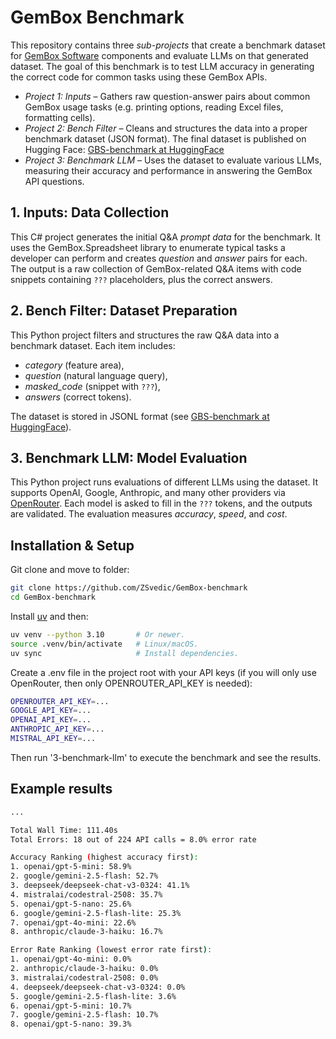 # GemBox Benchmark

This repository contains three *sub-projects* that create a benchmark dataset for [GemBox Software](https://www.gemboxsoftware.com/) components and evaluate LLMs on that generated dataset. The goal of this benchmark is to test LLM accuracy in generating the correct code for common tasks using these GemBox APIs.

- *Project 1: Inputs* – Gathers raw question-answer pairs about common GemBox usage tasks (e.g. printing options, reading Excel files, formatting cells).
- *Project 2: Bench Filter* – Cleans and structures the data into a proper benchmark dataset (JSON format). The final dataset is published on Hugging Face: [GBS-benchmark at HuggingFace](https://huggingface.co/datasets/ZSvedic/GBS-benchmark)
- *Project 3: Benchmark LLM* – Uses the dataset to evaluate various LLMs, measuring their accuracy and performance in answering the GemBox API questions.

## 1. Inputs: Data Collection

This C# project generates the initial Q&A *prompt data* for the benchmark. It uses the GemBox.Spreadsheet library to enumerate typical tasks a developer can perform and creates *question* and *answer* pairs for each. The output is a raw collection of GemBox-related Q&A items with code snippets containing `???` placeholders, plus the correct answers.

## 2. Bench Filter: Dataset Preparation

This Python project filters and structures the raw Q&A data into a benchmark dataset. Each item includes:  
- *category* (feature area),  
- *question* (natural language query),  
- *masked_code* (snippet with `???`),  
- *answers* (correct tokens).  

The dataset is stored in JSONL format (see [GBS-benchmark at HuggingFace](https://huggingface.co/datasets/ZSvedic/GBS-benchmark)).

## 3. Benchmark LLM: Model Evaluation

This Python project runs evaluations of different LLMs using the dataset. It supports OpenAI, Google, Anthropic, and many other providers via [OpenRouter](https://openrouter.ai/). Each model is asked to fill in the `???` tokens, and the outputs are validated. The evaluation measures *accuracy*, *speed*, and *cost*.

## Installation & Setup

Git clone and move to folder:
```bash
git clone https://github.com/ZSvedic/GemBox-benchmark
cd GemBox-benchmark
```

Install [uv](https://github.com/astral-sh/uv) and then:

```bash
uv venv --python 3.10       # Or newer.
source .venv/bin/activate   # Linux/macOS.
uv sync                     # Install dependencies.
```

Create a .env file in the project root with your API keys (if you will only use OpenRouter, then only OPENROUTER_API_KEY is needed):
```bash
OPENROUTER_API_KEY=...
GOOGLE_API_KEY=...
OPENAI_API_KEY=...
ANTHROPIC_API_KEY=...
MISTRAL_API_KEY=...
```

Then run '3-benchmark-llm' to execute the benchmark and see the results.

## Example results

```bash
...

Total Wall Time: 111.40s
Total Errors: 18 out of 224 API calls = 8.0% error rate

Accuracy Ranking (highest accuracy first):
1. openai/gpt-5-mini: 58.9%
2. google/gemini-2.5-flash: 52.7%
3. deepseek/deepseek-chat-v3-0324: 41.1%
4. mistralai/codestral-2508: 35.7%
5. openai/gpt-5-nano: 25.6%
6. google/gemini-2.5-flash-lite: 25.3%
7. openai/gpt-4o-mini: 22.6%
8. anthropic/claude-3-haiku: 16.7%

Error Rate Ranking (lowest error rate first):
1. openai/gpt-4o-mini: 0.0%
2. anthropic/claude-3-haiku: 0.0%
3. mistralai/codestral-2508: 0.0%
4. deepseek/deepseek-chat-v3-0324: 0.0%
5. google/gemini-2.5-flash-lite: 3.6%
6. openai/gpt-5-mini: 10.7%
7. google/gemini-2.5-flash: 10.7%
8. openai/gpt-5-nano: 39.3%
```



